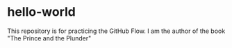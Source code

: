 # hello-world
This repository is for practicing the GitHub Flow.
I am the author of the book "The Prince and the Plunder"
